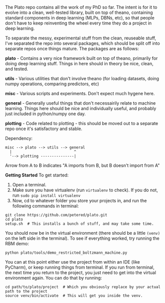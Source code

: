 The Plato repo contains all the work of my PhD so far.  The intent is for it to evolve into a clean, well-tested library, built on top of theano, containing standard components in deep learning (MLPs, DBNs, etc), so that people don't have to keep reinventing the wheel every time they do a project in deep learning.

To separate the messy, experimental stuff from the clean, reuseable stuff, I've separated the repo into several packages, which should be split off into separate repos once things mature.  The packages are as follows:

**plato** - Contains a very nice framework built on top of theano, primarily for doing deep learning stuff.  Things in here should in theory be nice, clean, and tested.

**utils** - Various utilities that don't involve theano (for loading datasets, doing numpy operations, comparing predictors, etc)

**misc** - Various scripts and experiments.  Don't expect much hygene here.

**general** - Generally useful things that don't necessairily relate to machine learning.  Things here should be nice and individually useful, and probably just included in python/numpy one day.

**plotting** - Code related to plotting - this should be moved out to a separate repo once it's satisfactory and stable.

Dependency:
```
misc --> plato --> utils --> general
  |                            ^
  '--> plotting ---------------|
```
Arrow from A to B indicates "A imports from B, but B doesn't import from A"


**Getting Started**
To get started:

1. Open a terminal.
1. Make sure you have virtualenv (run `virtualenv` to check).  If you do not, run `sudo pip install virtualenv`
1. Now, cd to whatever folder you store your projects in, and run the following commands in terminal:
```
git clone https://github.com/petered/plato.git
cd plato
setup.sh  # This installs a bunch of stuff, and may take some time.
```
You should now be in the virtual environment (there should be a little `(venv)` on the left side in the terminal).  To see if everything worked, try running the RBM demo: 
```
python plato/tools/demo_restricted_boltzmann_machine.py 
```
You can at this point either use the project from within an IDE (like PyCharm), or keep running things from terminal.  If you run from terminal, the next time you return to the project, you just need to get into the virtual environment again.  You can do that by running:
```
cd path/to/plato/project  # Which you obviously replace by your actual path to the project
source venv/bin/activate  # This will get you inside the venv.
```
